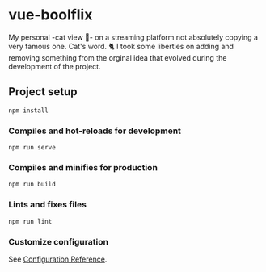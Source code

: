 # vue-boolflix

My personal -cat view :paw_prints:- on a streaming platform not absolutely copying a very famous one. Cat's word. :cat2:
I took some liberties on adding and removing something from the orginal idea that evolved during the development of the project. 

## Project setup
```
npm install
```

### Compiles and hot-reloads for development
```
npm run serve
```

### Compiles and minifies for production
```
npm run build
```

### Lints and fixes files
```
npm run lint
```

### Customize configuration
See [Configuration Reference](https://cli.vuejs.org/config/).
